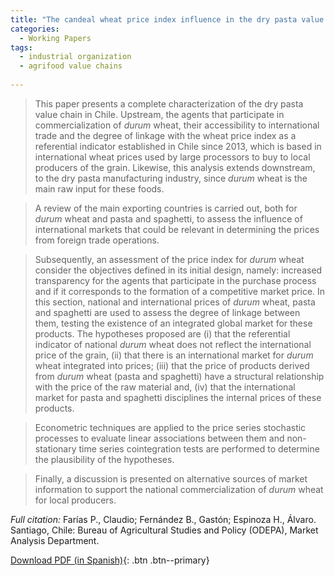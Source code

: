```yaml
---
title: "The candeal wheat price index influence in the dry pasta value chain in Chile"
categories:
  - Working Papers
tags:
  - industrial organization
  - agrifood value chains
  
---
```

> This paper presents a complete characterization of the dry pasta value chain in Chile. Upstream, the agents that participate in commercialization of *durum* wheat, their accessibility to international trade and the degree of linkage with the wheat price index as a referential indicator established in Chile since 2013, which is based in international wheat prices used by large processors to buy to local producers of the grain. Likewise, this analysis extends downstream, to the dry pasta manufacturing industry, since *durum* wheat is the main raw input for these foods.

> A review of the main exporting countries is carried out, both for *durum* wheat and pasta and spaghetti, to assess the influence of international markets that could be relevant in determining the prices from foreign trade operations.

> Subsequently, an assessment of the price index for *durum* wheat consider the objectives defined in its initial design, namely: increased transparency for the agents that participate in the purchase process and if it corresponds to the formation of a competitive market price. In this section, national and international prices of *durum* wheat, pasta and spaghetti are used to assess the degree of linkage between them, testing the existence of an integrated global market for these products. The hypotheses proposed are (i) that the referential indicator of national *durum* wheat does not reflect the international price of the grain, (ii) that there is an international market for *durum* wheat integrated into prices; (iii) that the price of products derived from *durum* wheat (pasta and spaghetti) have a structural relationship with the price of the raw material and, (iv) that the international market for pasta and spaghetti disciplines the internal prices of these products. 

> Econometric techniques are applied to the price series stochastic processes to evaluate linear associations between them and non-stationary time series cointegration tests are performed to determine the plausibility of the hypotheses.

> Finally, a discussion is presented on alternative sources of market information to support the national commercialization of *durum* wheat for local producers.

*Full citation:* Farías P., Claudio; Fernández B., Gastón; Espinoza H., Álvaro. Santiago, Chile: Bureau of Agricultural Studies and Policy (ODEPA), Market Analysis Department.

[Download PDF (in Spanish)](https://www.odepa.gob.cl/wp-content/uploads/2019/03/Indicador2018rev6.pdf){: .btn .btn--primary}



